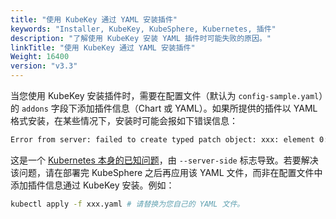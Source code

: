 ```yaml
---
title: "使用 KubeKey 通过 YAML 安装插件"
keywords: "Installer, KubeKey, KubeSphere, Kubernetes, 插件"
description: "了解使用 KubeKey 安装 YAML 插件时可能失败的原因。"
linkTitle: "使用 KubeKey 通过 YAML 安装插件"
Weight: 16400
version: "v3.3"
---
```


当您使用 KubeKey 安装插件时，需要在配置文件（默认为 `config-sample.yaml`）的 `addons` 字段下添加插件信息（Chart 或 YAML）。如果所提供的插件以 YAML 格式安装，在某些情况下，安装时可能会报如下错误信息：

```bash
Error from server: failed to create typed patch object: xxx: element 0: associative list with keys has an element that omits key field "protocol"
```

这是一个 [Kubernetes 本身的已知问题](https://github.com/kubernetes-sigs/structured-merge-diff/issues/130)，由 `--server-side` 标志导致。若要解决该问题，请在部署完 KubeSphere 之后再应用该 YAML 文件，而非在配置文件中添加插件信息通过 KubeKey 安装。例如：

```bash
kubectl apply -f xxx.yaml # 请替换为您自己的 YAML 文件。
```